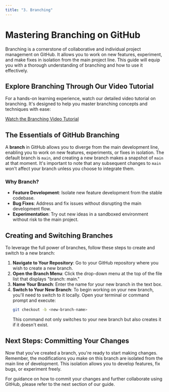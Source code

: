 ```yaml
---
title: "3. Branching"
---
```


# Mastering Branching on GitHub

Branching is a cornerstone of collaborative and individual project management on GitHub. It allows
you to work on new features, experiment, and make fixes in isolation from the main project line.
This guide will equip you with a thorough understanding of branching and how to use it effectively.

## Explore Branching Through Our Video Tutorial

For a hands-on learning experience, watch our detailed video tutorial on branching. It's designed to
help you master branching concepts and techniques with ease:

[Watch the Branching Video Tutorial](https://youtu.be/uXUfgMFB_k8 "Branching with GitHub - Click to Watch!")

## The Essentials of GitHub Branching

A **branch** in GitHub allows you to diverge from the main development line, enabling you to work on
new features, experiments, or fixes in isolation. The default branch is `main`, and creating a new
branch makes a snapshot of `main` at that moment. It's important to note that any subsequent changes
to `main` won't affect your branch unless you choose to integrate them.

### Why Branch?

- **Feature Development**: Isolate new feature development from the stable codebase.
- **Bug Fixes**: Address and fix issues without disrupting the main development flow.
- **Experimentation**: Try out new ideas in a sandboxed environment without risk to the main
  project.

## Creating and Switching Branches

To leverage the full power of branches, follow these steps to create and switch to a new branch:

1. **Navigate to Your Repository**: Go to your GitHub repository where you wish to create a new
   branch.
2. **Open the Branch Menu**: Click the drop-down menu at the top of the file list that displays
   "branch: main."
3. **Name Your Branch**: Enter the name for your new branch in the text box.
4. **Switch to Your New Branch**: To begin working on your new branch, you'll need to switch to it
   locally. Open your terminal or command prompt and execute:
   ```bash
   git checkout -b <new-branch-name>
   ```
   This command not only switches to your new branch but also creates it if it doesn't exist.

## Next Steps: Committing Your Changes

Now that you've created a branch, you're ready to start making changes. Remember, the modifications
you make on this branch are isolated from the main line of development. This isolation allows you to
develop features, fix bugs, or experiment freely.

For guidance on how to commit your changes and further collaborate using GitHub, please refer to the
next section of our guide.
